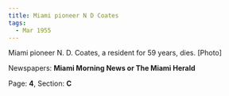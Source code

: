 ```yaml
---  
title: Miami pioneer N D Coates  
tags:  
  - Mar 1955  
---  
```

  
Miami pioneer N. D. Coates, a resident for 59 years, dies. [Photo]  
  
Newspapers: **Miami Morning News or The Miami Herald**  
  
Page: **4**, Section: **C** 
